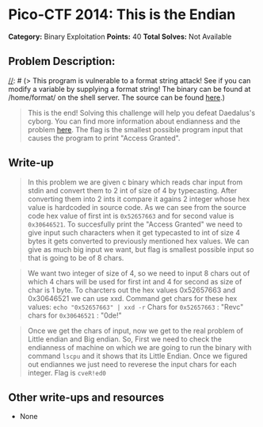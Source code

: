 # Pico-CTF 2014: This is the Endian

**Category:** Binary Exploitation
**Points:** 40
**Total Solves:** Not Available
## Problem Description:
[//]: # (Description of your problem. For eg use below description as a template)
[//]: # (> This program is vulnerable to a format string attack! See if you can modify a variable by supplying a format string! The binary can be found at /home/format/ on the shell server. The source can be found [here](format.c).)
> This is the end! Solving this challenge will help you defeat Daedalus's cyborg. You can find more information about endianness and the problem [here](https://picoctf.com/problem-static/binary/this-is-the-endian/endian.html#1). The flag is the smallest possible program input that causes the program to print "Access Granted".

## Write-up
[//]: # (> Your write up goes here.)

> In this problem we are given c binary which reads char input from stdin and convert them to 2 int of size of 4 by typecasting. After converting them into 2 ints it compare it agains 2 integer whose hex value is hardcoded in source code. As we can see from the source code hex value of first int is `0x52657663` and for second value is `0x30646521`. To succesfully print the "Access Granted" we need to give input such characters when it get typecasted to int of size 4 bytes it gets converted to previously mentioned hex values. We can give as much big input we want, but flag is smallest possible input so that is going to be of 8 chars.

> We want two integer of size of 4, so we need to input 8 chars out of which 4 chars will be used for first int and 4 for second as size of char is 1 byte. To charcters out the hex values 0x52657663 and 0x30646521 we can use xxd. 
Command get chars for these hex values: `echo "0x52657663" | xxd -r` 
Chars for `0x52657663` : "Revc"
chars for `0x30646521` : "0de!"

> Once we get the chars of input, now we get to the real problem of Little endian and Big endian. So, First we need to check the endianness of machine on which we are going to run the binary with command `lscpu` and it shows that its Little Endian. Once we figured out endiannes we just need to reverese the input chars for each integer. Flag is `cveR!ed0`

## Other write-ups and resources

* None

